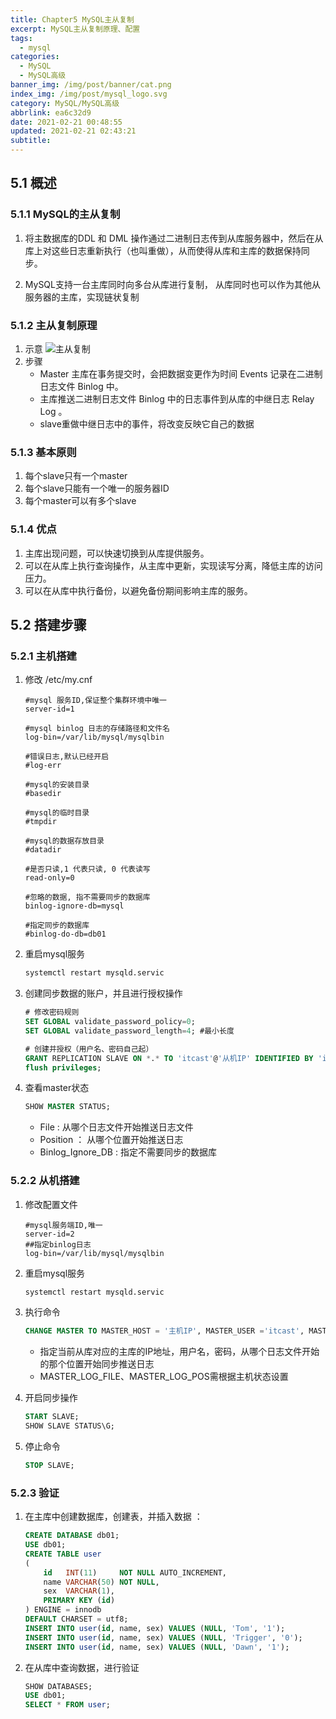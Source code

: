 ```yaml
---
title: Chapter5 MySQL主从复制
excerpt: MySQL主从复制原理、配置
tags:
  - mysql
categories:
  - MySQL
  - MySQL高级
banner_img: /img/post/banner/cat.png
index_img: /img/post/mysql_logo.svg
category: MySQL/MySQL高级
abbrlink: ea6c32d9
date: 2021-02-21 00:48:55
updated: 2021-02-21 02:43:21
subtitle:
---
```

## 5.1 概述

### 5.1.1 MySQL的主从复制

1. 将主数据库的DDL 和 DML 操作通过二进制日志传到从库服务器中，然后在从库上对这些日志重新执行（也叫重做），从而使得从库和主库的数据保持同步。

2. MySQL支持一台主库同时向多台从库进行复制， 从库同时也可以作为其他从服务器的主库，实现链状复制

### 5.1.2 主从复制原理

1. 示意
   ![主从复制](https://raw.githubusercontent.com/JabinHao/mihs/master/blog/MySQL/5-1-2.png)
2. 步骤
    * Master 主库在事务提交时，会把数据变更作为时间 Events 记录在二进制日志文件 Binlog 中。
    * 主库推送二进制日志文件 Binlog 中的日志事件到从库的中继日志 Relay Log 。
    * slave重做中继日志中的事件，将改变反映它自己的数据

### 5.1.3 基本原则

1. 每个slave只有一个master
2. 每个slave只能有一个唯一的服务器ID
3. 每个master可以有多个slave

### 5.1.4 优点

1. 主库出现问题，可以快速切换到从库提供服务。
2. 可以在从库上执行查询操作，从主库中更新，实现读写分离，降低主库的访问压力。
3. 可以在从库中执行备份，以避免备份期间影响主库的服务。

## 5.2 搭建步骤

### 5.2.1 主机搭建

1. 修改 /etc/my.cnf

    ```
    #mysql 服务ID,保证整个集群环境中唯一
    server-id=1

    #mysql binlog 日志的存储路径和文件名
    log-bin=/var/lib/mysql/mysqlbin

    #错误日志,默认已经开启
    #log-err

    #mysql的安装目录
    #basedir

    #mysql的临时目录
    #tmpdir

    #mysql的数据存放目录
    #datadir

    #是否只读,1 代表只读, 0 代表读写
    read-only=0

    #忽略的数据, 指不需要同步的数据库
    binlog-ignore-db=mysql

    #指定同步的数据库
    #binlog-do-db=db01
    ```
2. 重启mysql服务

    ```sh
    systemctl restart mysqld.servic
    ```

3. 创建同步数据的账户，并且进行授权操作

    ```sql
    # 修改密码规则
    SET GLOBAL validate_password_policy=0;
    SET GLOBAL validate_password_length=4; #最小长度

    # 创建并授权（用户名、密码自己起）
    GRANT REPLICATION SLAVE ON *.* TO 'itcast'@'从机IP' IDENTIFIED BY 'itcast';
    flush privileges;
    ```

4. 查看master状态

    ```sql
    SHOW MASTER STATUS;
    ```
    * File : 从哪个日志文件开始推送日志文件
    * Position ： 从哪个位置开始推送日志
    * Binlog_Ignore_DB : 指定不需要同步的数据库

### 5.2.2 从机搭建

1. 修改配置文件

    ```
    #mysql服务端ID,唯一
    server-id=2
    ##指定binlog日志
    log-bin=/var/lib/mysql/mysqlbin
    ```

2. 重启mysql服务

    ```sh
    systemctl restart mysqld.servic
    ```

3. 执行命令

    ```sql
    CHANGE MASTER TO MASTER_HOST = '主机IP', MASTER_USER ='itcast', MASTER_PASSWORD ='itcast', MASTER_LOG_FILE ='mysqlbin.000001', MASTER_LOG_POS =450;
    ```
    * 指定当前从库对应的主库的IP地址，用户名，密码，从哪个日志文件开始的那个位置开始同步推送日志
    * MASTER_LOG_FILE、MASTER_LOG_POS需根据主机状态设置

4. 开启同步操作

    ```sql
    START SLAVE;
    SHOW SLAVE STATUS\G;
    ```

5. 停止命令

    ```sql
    STOP SLAVE; 
    ```

### 5.2.3 验证

1. 在主库中创建数据库，创建表，并插入数据 ：

    ```sql
    CREATE DATABASE db01;
    USE db01;
    CREATE TABLE user
    (
        id   INT(11)     NOT NULL AUTO_INCREMENT,
        name VARCHAR(50) NOT NULL,
        sex  VARCHAR(1),
        PRIMARY KEY (id)
    ) ENGINE = innodb
    DEFAULT CHARSET = utf8;
    INSERT INTO user(id, name, sex) VALUES (NULL, 'Tom', '1');
    INSERT INTO user(id, name, sex) VALUES (NULL, 'Trigger', '0');
    INSERT INTO user(id, name, sex) VALUES (NULL, 'Dawn', '1');
    ```

2. 在从库中查询数据，进行验证

    ```sql
    SHOW DATABASES;
    USE db01;
    SELECT * FROM user;
    ```



